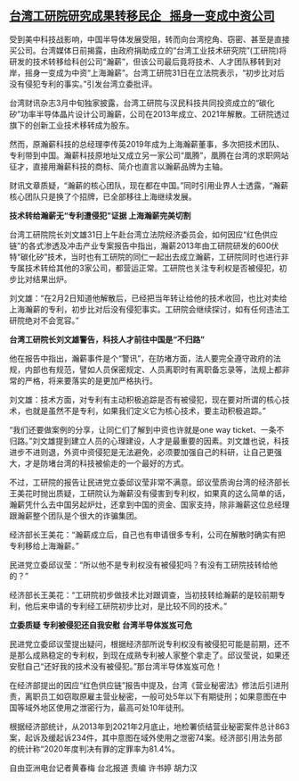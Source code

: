 <!--1617183815000-->
[台湾工研院研究成果转移民企   摇身一变成中资公司](https://www.rfa.org/mandarin/yataibaodao/gangtai/hcm0331-03312021054243.html)
------

<p>受到美中科技战影响，中国半导体发展受阻，转而向台湾挖角、窃密、甚至是直接买公司。台湾媒体日前揭露，由政府捐助成立的“台湾工业技术研究院”(工研院)将研发的技术转移给科创公司“瀚薪”，但该公司最后竟将技术、人才团队移转到对岸，摇身一变成为中资“上海瀚薪”。台湾工研院31日在立法院表示，“初步比对后没有侵犯专利的事实。”引发台湾立委批评。</p><p>台湾财讯杂志3月中旬独家披露，台湾工研院与汉民科技共同投资成立的“碳化矽”功率半导体晶片设计公司瀚薪，公司在2013年成立、2021年解散。工研院透过旗下的创新工业技术移转成为股东。</p><p>然而，原瀚薪科技的总经理李传英2019年成为上海瀚薪董事，多次把技术团队、专利带到中国。瀚薪科技原地址又成立另一家公司“凰腾”，凰腾在台湾的求职网站征才，直接用瀚薪科技的商标、简介也直言以瀚薪品牌为主轴。</p><p>财讯文章质疑，“瀚薪的核心团队，现在都在中国。”同时引用业界人士透露，“瀚薪核心团队只是换了个招牌，已全部移往上海继续发展。</p><p><strong>技术转给瀚薪无“专利遭侵犯”证据 上海瀚薪完美切割</strong></p><p>台湾工研院院长刘文雄31日上午赴台湾立法院经济委员会，如何因应“红色供应链”的各式渗透及冲击产业专案报告中指出，瀚薪2013年由工研院研发的600伏特“碳化矽”技术，当时也有工研院的同仁一起出去成立瀚薪，工研院同时也进行非专属技术转给其他的3家公司，都营运正常。工研院也关注专利权是否被侵犯，初步比对结果出炉。</p><p>刘文雄：“在2月2日知道他解散后，已经把当年转让给他的技术收回，也比对卖给上海瀚薪的专利，初步比对后没有侵犯事实。工研院会继续探讨，如有任何违法工研院绝对不会宽容。”</p><p><strong>台湾工研院长刘文雄警告，科技人才前往中国是“不归路”</strong></p><p>他在报告中指出，瀚薪事件是个“警讯”，在防堵方面，法人要完全遵守政府的法规，内部也有规范，譬如人员保密规定、人员离职时有离职备忘录等，法规上都非常的严格，将来要落实的是更加严格执行。</p><p>刘文雄：技术方面，对专利有主动积极追踪是否有被侵犯，现在要对所谓的核心技术，也就是虽然不是专利，如果我们定义它为核心技术，要主动积极追踪。”</p><p>“我们还要做案例的分享，让同仁们了解到中资也许就是one way ticket、一条不归路。”刘文雄提到建立人员的心理建设，人才是最重要的因素。刘文雄也说，科技进步不进则退，外资中资侵犯是无法避免，必须要加强自己的科研，让自己更强大，才是防堵台湾的科技被偷走的一个最好的方式。</p><p>不过，工研院的报告让民进党立委邱议莹非常不满意。邱议莹质询台湾的经济部长王美花时抛出质疑，工研院认为瀚薪没有侵害到专利权，如果真的这么简单的话，瀚薪凭什么去中国另起炉灶，还拿到中国的资金、国家支持，除非瀚薪这位总经理跟瀚薪整个团队是个很大的诈骗集团。</p><p>经济部长王美花：“瀚薪成立后，自己也有申请很多专利，公司在解散时确实有把专利移给上海瀚薪。”</p><p>民进党立委邱议莹：“所以他不是专利权没有被侵犯吗？有没有工研院技转给他的？”</p><p>经济部长王美花：“工研院初步做技术比对跟调查，当初技转给瀚薪的是较前期专利，他后来申请的专利经工研院初步比对，是比较不同的技术。”</p><p><strong>立委质疑 专利被侵犯还自我安慰 台湾半导体岌岌可危</strong></p><p>民进党立委邱议莹提出疑问，根据经济部所说专利权没有被侵犯可能是前期，还不是那么成熟稳定的专利权，到现在成熟专利被人家整个拿走了。邱议莹说，如果还安慰自己“还好我的技术没有被侵犯。”那台湾半导体岌岌可危！</p><p>在经济部提出的因应“红色供应链”报告中提及，台湾《营业秘密法》修法后引进刑责，离职员工如窃取原雇主营业秘密，一般可处5年以下有期徒刑；如果意图在中国等域外地区使用之泄密行为，最高可处10年徒刑。</p><p>根据经济部统计，从2013年到2021年2月底止，地检署侦结营业秘密案件总计863案，起诉及缓起诉234件，其中意图在域外使用之泄密74案。经济部引用法务部的统计称“2020年度判决有罪的定罪率为81.4%。</p><p></p><p>自由亚洲电台记者黄春梅 台北报道 责编 许书婷 胡力汉</p><p></p>
